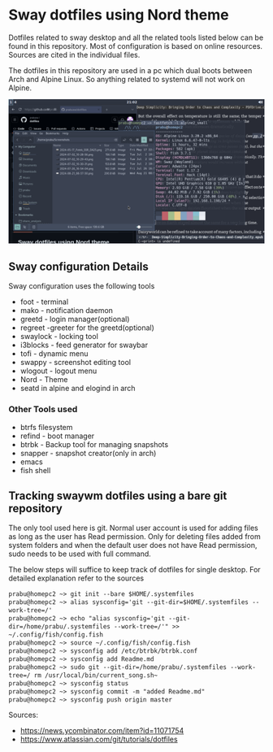 # Sway dotfiles using Nord theme

Dotfiles related to sway desktop and all the related tools listed
below can be found in this repository. Most of configuration is based
on online resources. Sources are cited in the individual files.

The dotfiles in this repository are used in a pc which dual boots
between Arch and Alpine Linux. So anything related to systemd will not
work on Alpine.

![ScreenShot](/home/prabu/Screenshots/2024-08-25_21-02-19.png )
## Sway configuration Details

Sway configuration uses the following tools
* foot - terminal
* mako - notification daemon
* greetd - login manager(optional)
* regreet -greeter for the greetd(optional)
* swaylock - locking tool
* i3blocks - feed generator for swaybar
* tofi - dynamic menu
* swappy - screenshot editing tool
* wlogout - logout menu
* Nord - Theme
* seatd in alpine and elogind in arch

### Other Tools used
* btrfs filesystem
* refind - boot manager
* btrbk - Backup tool for managing snapshots
* snapper - snapshot creator(only in arch)
* emacs
* fish shell

## Tracking swaywm dotfiles using a bare git repository

The only tool used here is git. Normal user account is used for adding
files as long as the user has Read permission. Only for deleting files
added from system folders and when the default user does not have Read
permission, sudo needs to be used with full command.

The below steps will suffice to keep track of dotfiles for single
desktop. For detailed explanation refer to the sources

```
prabu@homepc2 ~> git init --bare $HOME/.systemfiles
prabu@homepc2 ~> alias sysconfig='git --git-dir=$HOME/.systemfiles --work-tree=/'
prabu@homepc2 ~> echo "alias sysconfig='git --git-dir=/home/prabu/.systemfiles --work-tree=/'" >> ~/.config/fish/config.fish
prabu@homepc2 ~> source ~/.config/fish/config.fish
prabu@homepc2 ~> sysconfig add /etc/btrbk/btrbk.conf
prabu@homepc2 ~> sysconfig add Readme.md
prabu@homepc2 ~> sudo git --git-dir=/home/prabu/.systemfiles --work-tree=/ rm /usr/local/bin/current_song.sh~
prabu@homepc2 ~> sysconfig status
prabu@homepc2 ~> sysconfig commit -m "added Readme.md"
prabu@homepc2 ~> sysconfig push origin master
```
Sources:
* https://news.ycombinator.com/item?id=11071754
* https://www.atlassian.com/git/tutorials/dotfiles

